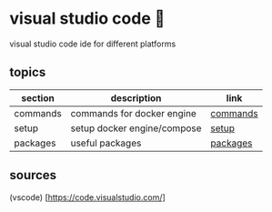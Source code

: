 <!-- omit in toc -->
# visual studio code 🥸

visual studio code ide for different platforms

<!-- omit in toc -->
## topics

| section | description | link |
|--- |--- |--- |
| commands | commands for docker engine | [commands](commands.md) |
| setup | setup docker engine/compose | [setup](setup.md) |
| packages | useful packages | [packages](packages.md) |

## sources

(vscode) [https://code.visualstudio.com/]
